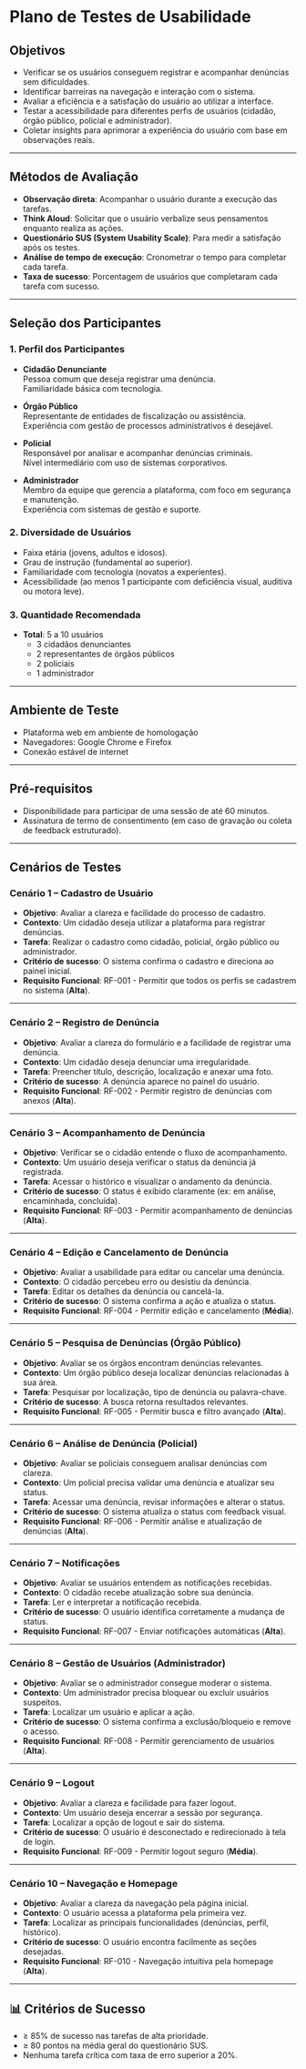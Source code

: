 # Plano de Testes de Usabilidade

##  Objetivos
- Verificar se os usuários conseguem registrar e acompanhar denúncias sem dificuldades.  
- Identificar barreiras na navegação e interação com o sistema.  
- Avaliar a eficiência e a satisfação do usuário ao utilizar a interface.  
- Testar a acessibilidade para diferentes perfis de usuários (cidadão, órgão público, policial e administrador).  
- Coletar insights para aprimorar a experiência do usuário com base em observações reais.  

---

##  Métodos de Avaliação
- **Observação direta**: Acompanhar o usuário durante a execução das tarefas.  
- **Think Aloud**: Solicitar que o usuário verbalize seus pensamentos enquanto realiza as ações.  
- **Questionário SUS (System Usability Scale)**: Para medir a satisfação após os testes.  
- **Análise de tempo de execução**: Cronometrar o tempo para completar cada tarefa.  
- **Taxa de sucesso**: Porcentagem de usuários que completaram cada tarefa com sucesso.  

---

##  Seleção dos Participantes

### 1. Perfil dos Participantes
- **Cidadão Denunciante**  
  Pessoa comum que deseja registrar uma denúncia.  
  Familiaridade básica com tecnologia.  

- **Órgão Público**  
  Representante de entidades de fiscalização ou assistência.  
  Experiência com gestão de processos administrativos é desejável.  

- **Policial**  
  Responsável por analisar e acompanhar denúncias criminais.  
  Nível intermediário com uso de sistemas corporativos.  

- **Administrador**  
  Membro da equipe que gerencia a plataforma, com foco em segurança e manutenção.  
  Experiência com sistemas de gestão e suporte.  

### 2. Diversidade de Usuários
- Faixa etária (jovens, adultos e idosos).  
- Grau de instrução (fundamental ao superior).  
- Familiaridade com tecnologia (novatos a experientes).  
- Acessibilidade (ao menos 1 participante com deficiência visual, auditiva ou motora leve).  

### 3. Quantidade Recomendada
- **Total**: 5 a 10 usuários  
  - 3 cidadãos denunciantes  
  - 2 representantes de órgãos públicos  
  - 2 policiais  
  - 1 administrador  

---

##  Ambiente de Teste
- Plataforma web em ambiente de homologação  
- Navegadores: Google Chrome e Firefox  
- Conexão estável de internet  

---

##  Pré-requisitos
- Disponibilidade para participar de uma sessão de até 60 minutos.  
- Assinatura de termo de consentimento (em caso de gravação ou coleta de feedback estruturado).  

---

##  Cenários de Testes

### Cenário 1 – Cadastro de Usuário
- **Objetivo**: Avaliar a clareza e facilidade do processo de cadastro.  
- **Contexto**: Um cidadão deseja utilizar a plataforma para registrar denúncias.  
- **Tarefa**: Realizar o cadastro como cidadão, policial, órgão público ou administrador.  
- **Critério de sucesso**: O sistema confirma o cadastro e direciona ao painel inicial.  
- **Requisito Funcional**: RF-001 - Permitir que todos os perfis se cadastrem no sistema (**Alta**).  

---

### Cenário 2 – Registro de Denúncia
- **Objetivo**: Avaliar a clareza do formulário e a facilidade de registrar uma denúncia.  
- **Contexto**: Um cidadão deseja denunciar uma irregularidade.  
- **Tarefa**: Preencher título, descrição, localização e anexar uma foto.  
- **Critério de sucesso**: A denúncia aparece no painel do usuário.  
- **Requisito Funcional**: RF-002 - Permitir registro de denúncias com anexos (**Alta**).  

---

### Cenário 3 – Acompanhamento de Denúncia
- **Objetivo**: Verificar se o cidadão entende o fluxo de acompanhamento.  
- **Contexto**: Um usuário deseja verificar o status da denúncia já registrada.  
- **Tarefa**: Acessar o histórico e visualizar o andamento da denúncia.  
- **Critério de sucesso**: O status é exibido claramente (ex: em análise, encaminhada, concluída).  
- **Requisito Funcional**: RF-003 - Permitir acompanhamento de denúncias (**Alta**).  

---

### Cenário 4 – Edição e Cancelamento de Denúncia
- **Objetivo**: Avaliar a usabilidade para editar ou cancelar uma denúncia.  
- **Contexto**: O cidadão percebeu erro ou desistiu da denúncia.  
- **Tarefa**: Editar os detalhes da denúncia ou cancelá-la.  
- **Critério de sucesso**: O sistema confirma a ação e atualiza o status.  
- **Requisito Funcional**: RF-004 - Permitir edição e cancelamento (**Média**).  

---

### Cenário 5 – Pesquisa de Denúncias (Órgão Público)
- **Objetivo**: Avaliar se os órgãos encontram denúncias relevantes.  
- **Contexto**: Um órgão público deseja localizar denúncias relacionadas à sua área.  
- **Tarefa**: Pesquisar por localização, tipo de denúncia ou palavra-chave.  
- **Critério de sucesso**: A busca retorna resultados relevantes.  
- **Requisito Funcional**: RF-005 - Permitir busca e filtro avançado (**Alta**).  

---

### Cenário 6 – Análise de Denúncia (Policial)
- **Objetivo**: Avaliar se policiais conseguem analisar denúncias com clareza.  
- **Contexto**: Um policial precisa validar uma denúncia e atualizar seu status.  
- **Tarefa**: Acessar uma denúncia, revisar informações e alterar o status.  
- **Critério de sucesso**: O sistema atualiza o status com feedback visual.  
- **Requisito Funcional**: RF-006 - Permitir análise e atualização de denúncias (**Alta**).  

---

### Cenário 7 – Notificações
- **Objetivo**: Avaliar se usuários entendem as notificações recebidas.  
- **Contexto**: O cidadão recebe atualização sobre sua denúncia.  
- **Tarefa**: Ler e interpretar a notificação recebida.  
- **Critério de sucesso**: O usuário identifica corretamente a mudança de status.  
- **Requisito Funcional**: RF-007 - Enviar notificações automáticas (**Alta**).  

---

### Cenário 8 – Gestão de Usuários (Administrador)
- **Objetivo**: Avaliar se o administrador consegue moderar o sistema.  
- **Contexto**: Um administrador precisa bloquear ou excluir usuários suspeitos.  
- **Tarefa**: Localizar um usuário e aplicar a ação.  
- **Critério de sucesso**: O sistema confirma a exclusão/bloqueio e remove o acesso.  
- **Requisito Funcional**: RF-008 - Permitir gerenciamento de usuários (**Alta**).  

---

### Cenário 9 – Logout
- **Objetivo**: Avaliar a clareza e facilidade para fazer logout.  
- **Contexto**: Um usuário deseja encerrar a sessão por segurança.  
- **Tarefa**: Localizar a opção de logout e sair do sistema.  
- **Critério de sucesso**: O usuário é desconectado e redirecionado à tela de login.  
- **Requisito Funcional**: RF-009 - Permitir logout seguro (**Média**).  

---

### Cenário 10 – Navegação e Homepage
- **Objetivo**: Avaliar a clareza da navegação pela página inicial.  
- **Contexto**: O usuário acessa a plataforma pela primeira vez.  
- **Tarefa**: Localizar as principais funcionalidades (denúncias, perfil, histórico).  
- **Critério de sucesso**: O usuário encontra facilmente as seções desejadas.  
- **Requisito Funcional**: RF-010 - Navegação intuitiva pela homepage (**Alta**).  

---

## 📊 Critérios de Sucesso
- ≥ 85% de sucesso nas tarefas de alta prioridade.  
- ≥ 80 pontos na média geral do questionário SUS.  
- Nenhuma tarefa crítica com taxa de erro superior a 20%.  
